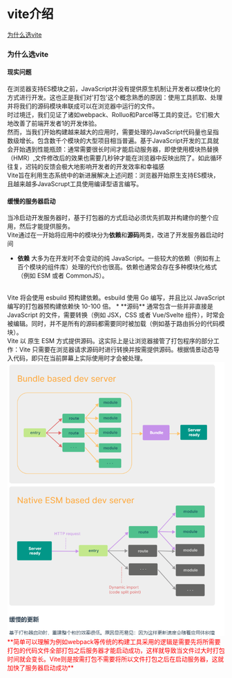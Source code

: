 # vite介绍
[为什么选vite](https://cn.vitejs.dev/guide/why.html)
### 为什么选vite
#### 现实问题
在浏览器支持ES模块之前，JavaScript并没有提供原生机制让开发者以模块化的方式进行开发。这也正是我们对'打包'这个概念熟悉的原因：使用工具抓取、处理并将我们的源码模块串联成可以在浏览器中运行的文件。
<br/>
时过境迁，我们见证了诸如webpack、Rolluo和Parcel等工具的变迁。它们极大地改善了前端开发者1的开发体验。
<br/>
然而，当我们开始构建越来越大的应用时，需要处理的JavaScript代码量也呈指数级增长。包含数千个模块的大型项目相当普遍。基于JavaScript开发的工具就会开始遇到性能瓶颈：通常需要很长时间才能启动服务器，即使使用模块热替换（HMR）,文件修改后的效果也需要几秒钟才能在浏览器中反映出院了。如此循环往复，迟钝的反馈会极大地影响开发者的开发效率和幸福感
<br/>
Vite旨在利用生态系统中的新进展解决上述问题：浏览器开始原生支持ES模块，且越来越多JavaScrupt工具使用编译型语言编写。
#### 缓慢的服务器启动
当冷启动开发服务器时，基于打包器的方式启动必须优先抓取并构建你的整个应用，然后才能提供服务。
<br/>
Vite通过在一开始将应用中的模块分为**依赖**和**源码**两类，改进了开发服务器启动时间
* **依赖** 大多为在开发时不会变动的纯 JavaScript。一些较大的依赖（例如有上百个模块的组件库）处理的代价也很高。依赖也通常会存在多种模块化格式（例如 ESM 或者 CommonJS）。
<br/>
Vite 将会使用 esbuild 预构建依赖。esbuild 使用 Go 编写，并且比以 JavaScript 编写的打包器预构建依赖快 10-100 倍。
* **源码** 通常包含一些并非直接是 JavaScript 的文件，需要转换（例如 JSX，CSS 或者 Vue/Svelte 组件），时常会被编辑。同时，并不是所有的源码都需要同时被加载（例如基于路由拆分的代码模块）。
<br/>
Vite 以 原生 ESM 方式提供源码。这实际上是让浏览器接管了打包程序的部分工作：Vite 只需要在浏览器请求源码时进行转换并按需提供源码。根据情景动态导入代码，即只在当前屏幕上实际使用时才会被处理。
<br/>
<img src="../assets/vite/vite.png"/>
<br/>
<font color='red'>**简单可以理解为例如webpack等传统的构建工具采用的逻辑是需要先将所需要打包的代码文件全部打包之后服务器才能启动成功，这样就导致当文件过大时打包时间就会变长。Vite则是按需打包不需要将所以文件打包之后在启动服务器，这就加快了服务器启动成功**</font>